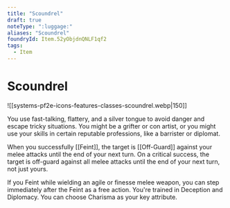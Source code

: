 ```yaml
---
title: "Scoundrel"
draft: true
noteType: ":luggage:"
aliases: "Scoundrel"
foundryId: Item.52yObjdnQNLF1qf2
tags:
  - Item
---
```


# Scoundrel
![[systems-pf2e-icons-features-classes-scoundrel.webp|150]]

You use fast-talking, flattery, and a silver tongue to avoid danger and escape tricky situations. You might be a grifter or con artist, or you might use your skills in certain reputable professions, like a barrister or diplomat.

When you successfully [[Feint]], the target is [[Off-Guard]] against your melee attacks until the end of your next turn. On a critical success, the target is off-guard against all melee attacks until the end of your next turn, not just yours.

If you Feint while wielding an agile or finesse melee weapon, you can step immediately after the Feint as a free action. You're trained in Deception and Diplomacy. You can choose Charisma as your key attribute.
